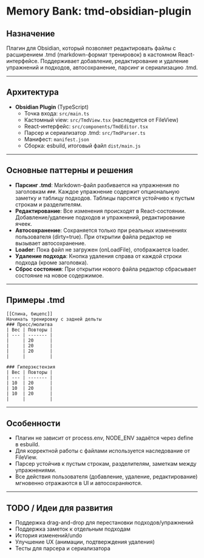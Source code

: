 # Memory Bank: tmd-obsidian-plugin

## Назначение
Плагин для Obsidian, который позволяет редактировать файлы с расширением .tmd (markdown-формат тренировок) в кастомном React-интерфейсе. Поддерживает добавление, редактирование и удаление упражнений и подходов, автосохранение, парсинг и сериализацию .tmd.

---

## Архитектура

- **Obsidian Plugin** (TypeScript)
  - Точка входа: `src/main.ts`
  - Кастомный view: `src/TmdView.tsx` (наследуется от FileView)
  - React-интерфейс: `src/components/TmdEditor.tsx`
  - Парсер и сериализатор .tmd: `src/TmdParser.ts`
  - Манифест: `manifest.json`
  - Сборка: esbuild, итоговый файл `dist/main.js`

---

## Основные паттерны и решения

- **Парсинг .tmd**: Markdown-файл разбивается на упражнения по заголовкам `###`. Каждое упражнение содержит опциональную заметку и таблицу подходов. Таблицы парсятся устойчиво к пустым строкам и разделителям.
- **Редактирование**: Все изменения происходят в React-состоянии. Добавление/удаление подходов и упражнений, редактирование ячеек.
- **Автосохранение**: Сохраняется только при реальных изменениях пользователя (dirty=true). При открытии файла редактор не вызывает автосохранение.
- **Loader**: Пока файл не загружен (onLoadFile), отображается loader.
- **Удаление подхода**: Кнопка удаления справа от каждой строки подхода (кроме заголовка).
- **Сброс состояния**: При открытии нового файла редактор сбрасывает состояние на новое содержимое.

---

## Примеры .tmd

```
[[Спина, бицепс]]
Начинать тренировку с задней дельты
### Пресс/молитва
| Вес | Повторы |
| --- | ------- |
|     | 20      |
|     | 20      |
|     | 20      |
|     |         |

### Гиперэкстензия
| Вес | Повторы |
| --- | ------- |
| 10  | 20      |
| 10  | 20      |
| 10  | 20      |
|     |         |
```

---

## Особенности
- Плагин не зависит от process.env, NODE_ENV задаётся через define в esbuild.
- Для корректной работы с файлами используется наследование от FileView.
- Парсер устойчив к пустым строкам, разделителям, заметкам между упражнениями.
- Все действия пользователя (добавление, удаление, редактирование) мгновенно отражаются в UI и автосохраняются.

---

## TODO / Идеи для развития
- Поддержка drag-and-drop для перестановки подходов/упражнений
- Поддержка заметок к отдельным подходам
- История изменений/undo
- Улучшение UX (анимации, подтверждения удаления)
- Тесты для парсера и сериализатора 